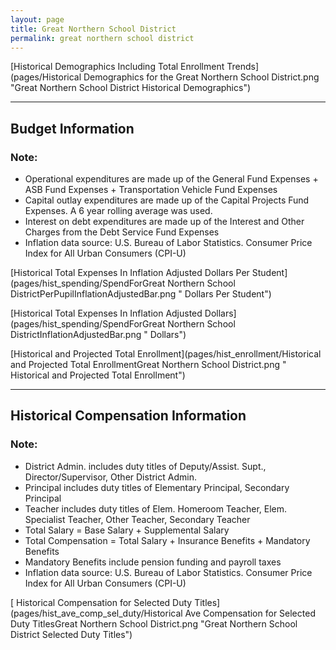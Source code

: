 ```yaml
---
layout: page
title: Great Northern School District
permalink: great northern school district
---
```



[Historical Demographics Including Total Enrollment Trends](pages/Historical Demographics for the Great Northern School District.png "Great Northern School District Historical Demographics")

___

## Budget Information
### Note:
- Operational expenditures are made up of the General Fund Expenses + ASB Fund Expenses + Transportation Vehicle Fund Expenses
- Capital outlay expenditures are made up of the Capital Projects Fund Expenses. A 6 year rolling average was used.
- Interest on debt expenditures are made up of the Interest and Other Charges from the Debt Service Fund Expenses
- Inflation data source: U.S. Bureau of Labor Statistics. Consumer Price Index for All Urban Consumers (CPI-U)

[Historical Total Expenses In Inflation Adjusted Dollars Per Student](pages/hist_spending/SpendForGreat Northern School DistrictPerPupilInflationAdjustedBar.png " Dollars Per Student")

[Historical Total Expenses In Inflation Adjusted Dollars](pages/hist_spending/SpendForGreat Northern School DistrictInflationAdjustedBar.png " Dollars")

[Historical and Projected Total Enrollment](pages/hist_enrollment/Historical and Projected Total EnrollmentGreat Northern School District.png " Historical and Projected Total Enrollment")


___

## Historical Compensation Information
### Note:
- District Admin. includes duty titles of Deputy/Assist. Supt., Director/Supervisor, Other District Admin.
- Principal includes duty titles of Elementary Principal, Secondary Principal
- Teacher includes duty titles of Elem. Homeroom Teacher, Elem. Specialist Teacher, Other Teacher, Secondary Teacher
- Total Salary = Base Salary + Supplemental Salary
- Total Compensation = Total Salary + Insurance Benefits + Mandatory Benefits
- Mandatory Benefits include pension funding and payroll taxes
- Inflation data source: U.S. Bureau of Labor Statistics. Consumer Price Index for All Urban Consumers (CPI-U)

[ Historical Compensation for Selected Duty Titles](pages/hist_ave_comp_sel_duty/Historical Ave Compensation for Selected Duty TitlesGreat Northern School District.png "Great Northern School District Selected Duty Titles")

